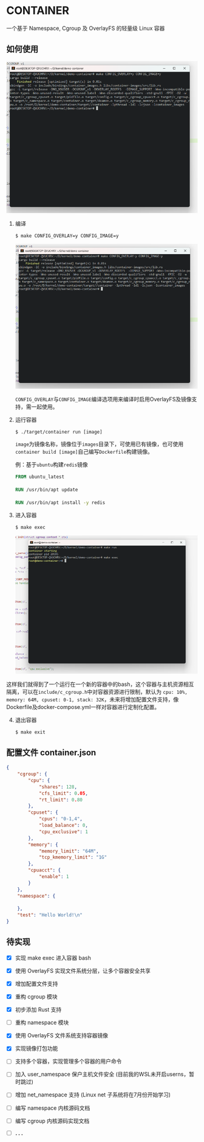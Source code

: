 # CONTAINER

一个基于 Namespace, Cgroup 及 OverlayFS 的轻量级 Linux 容器 

## 如何使用

[![demo](./assets/image-20230509221036909.png)](./assets/container.mp4)

1. 编译

    ```shell
    $ make CONFIG_OVERLAY=y CONFIG_IMAGE=y
    ```

    ![image-20230509221036909](./assets/image-20230509221036909.png)

    `CONFIG_OVERLAY`与`CONFIG_IMAGE`编译选项用来编译时启用OverlayFS及镜像支持，需一起使用。

2. 运行容器

    ```shell
    $ ./target/container run [image]
    ```

    `image`为镜像名称，镜像位于`images`目录下，可使用已有镜像，也可使用`container build [image]`自己编写`Dockerfile`构建镜像。

    例：基于`ubuntu`构建`redis`镜像

    ```dockerfile
    FROM ubuntu_latest
    
    RUN /usr/bin/apt update
    
    RUN /usr/bin/apt install -y redis
    ```

3. 进入容器

    ```shell
    $ make exec
    ```

    ![image-20230505125204861](./assets/image-20230505125204861.png)

这样我们就得到了一个运行在一个新的容器中的bash，这个容器与主机资源相互隔离，可以在`include/c_cgroup.h`中对容器资源进行限制，默认为 `cpu: 10%, memory: 64M, cpuset: 0-1, stack: 32K`，未来将增加配置文件支持，像Dockerfile及docker-compose.yml一样对容器进行定制化配置。

4. 退出容器

   ```shell
   $ make exit
   ```

## 配置文件 container.json

```json
{
    "cgroup": {
        "cpu": {
            "shares": 128,
            "cfs_limit": 0.05,
            "rt_limit": 0.80
        },
        "cpuset": {
            "cpus": "0-1,4",
            "load_balance": 0,
            "cpu_exclusive": 1
        },
        "memory": {
            "memory_limit": "64M",
            "tcp_kmemory_limit": "1G"
        },
        "cpuacct": {
            "enable": 1
        }
    },
    "namespace": {

    },
    "test": "Hello World!\n"
}
```


## 待实现

- [x] 实现 make exec 进入容器 bash
- [x] 使用 OverlayFS 实现文件系统分层，让多个容器安全共享
- [x] 增加配置文件支持
- [x] 重构 cgroup 模块
- [x] 初步添加 Rust 支持
- [ ] 重构 namespace 模块 
- [x] 使用 OverlayFS 文件系统支持容器镜像
- [x] 实现镜像打包功能
- [ ] 支持多个容器，实现管理多个容器的用户命令
- [ ] 加入 user_namespace 保户主机文件安全 (目前我的WSL未开启userns，暂时跳过)
- [ ] 增加 net_namespace 支持 (Linux net 子系统将在7月份开始学习)
- [ ] 编写 namespace 内核源码文档
- [ ] 编写 cgroup 内核源码实现文档
- [ ] **. . .**



